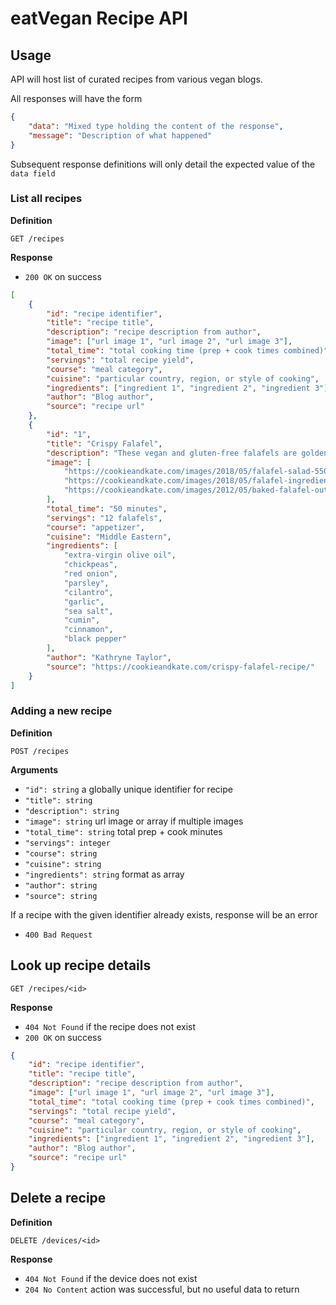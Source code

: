 # eatVegan Recipe API

## Usage

API will host list of curated recipes from various vegan blogs.

All responses will have the form

```json
{
	"data": "Mixed type holding the content of the response",
	"message": "Description of what happened"
}
```

Subsequent response definitions will only detail the expected value of the `data field`

### List all recipes

**Definition**

`GET /recipes`

**Response**

- `200 OK` on success

```json
[
	{
		"id": "recipe identifier",
		"title": "recipe title",
		"description": "recipe description from author",
		"image": ["url image 1", "url image 2", "url image 3"],
		"total_time": "total cooking time (prep + cook times combined)",
		"servings": "total recipe yield",
		"course": "meal category",
		"cuisine": "particular country, region, or style of cooking",
		"ingredients": ["ingredient 1", "ingredient 2", "ingredient 3"],
		"author": "Blog author",
		"source": "recipe url"
	},
	{
		"id": "1",
		"title": "Crispy Falafel",
		"description": "These vegan and gluten-free falafels are golden brown and crispy on the outside, while tender, delicious and full of fresh herbs on the inside! They are baked instead of fried and are a fantastic protein-rich option to keep on hand for future salads and pita sandwhiches!",
		"image": [
			"https://cookieandkate.com/images/2018/05/falafel-salad-550x822.jpg",
			"https://cookieandkate.com/images/2018/05/falafel-ingredients-550x378.jpg",
			"https://cookieandkate.com/images/2012/05/baked-falafel-out-of-oven-550x399.jpg"
		],
		"total_time": "50 minutes",
		"servings": "12 falafels",
		"course": "appetizer",
		"cuisine": "Middle Eastern",
		"ingredients": [
			"extra-virgin olive oil",
			"chickpeas",
			"red onion",
			"parsley",
			"cilantro",
			"garlic",
			"sea salt",
			"cumin",
			"cinnamon",
			"black pepper"
		],
		"author": "Kathryne Taylor",
		"source": "https://cookieandkate.com/crispy-falafel-recipe/"
	}
]
```

### Adding a new recipe

**Definition**

`POST /recipes`

**Arguments**

- `"id": string` a globally unique identifier for recipe
- `"title": string`
- `"description": string`
- `"image": string` url image or array if multiple images
- `"total_time": string` total prep + cook minutes
- `"servings": integer`
- `"course": string`
- `"cuisine": string`
- `"ingredients": string` format as array
- `"author": string`
- `"source": string`

If a recipe with the given identifier already exists, response will be an error

- `400 Bad Request`

## Look up recipe details

`GET /recipes/<id>`

**Response**

- `404 Not Found` if the recipe does not exist
- `200 OK` on success

```json
{
	"id": "recipe identifier",
	"title": "recipe title",
	"description": "recipe description from author",
	"image": ["url image 1", "url image 2", "url image 3"],
	"total_time": "total cooking time (prep + cook times combined)",
	"servings": "total recipe yield",
	"course": "meal category",
	"cuisine": "particular country, region, or style of cooking",
	"ingredients": ["ingredient 1", "ingredient 2", "ingredient 3"],
	"author": "Blog author",
	"source": "recipe url"
}
```

## Delete a recipe

**Definition**

`DELETE /devices/<id>`

**Response**

- `404 Not Found` if the device does not exist
- `204 No Content` action was successful, but no useful data to return
